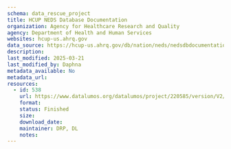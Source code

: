 ```yaml
---
schema: data_rescue_project 
title: HCUP NEDS Database Documentation
organization: Agency for Healthcare Research and Quality
agency: Department of Health and Human Services
websites: hcup-us.ahrq.gov
data_source: https://hcup-us.ahrq.gov/db/nation/neds/nedsdbdocumentation.jsp
description: 
last_modified: 2025-03-21
last_modified_by: Daphna
metadata_available: No
metadata_url: 
resources:
  - id: 538
    url: https://www.datalumos.org/datalumos/project/220585/version/V2/view
    format: 
    status: Finished
    size: 
    download_date: 
    maintainer: DRP, DL
    notes: 
---
```

